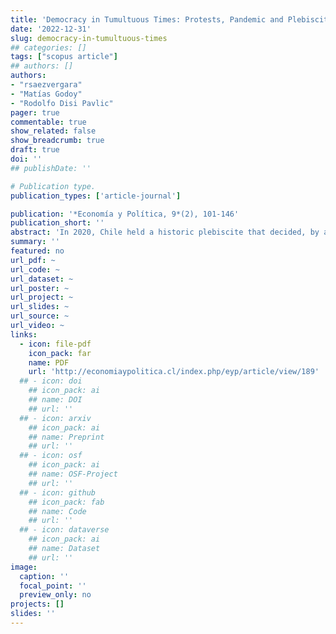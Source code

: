 ```yaml
---
title: 'Democracy in Tumultuous Times: Protests, Pandemic and Plebiscite in Chile'
date: '2022-12-31'
slug: democracy-in-tumultuous-times
## categories: []
tags: ["scopus article"]
## authors: []
authors:
- "rsaezvergara"
- "Matías Godoy"
- "Rodolfo Disi Pavlic"
pager: true
commentable: true
show_related: false
show_breadcrumb: true
draft: true
doi: ''
## publishDate: ''

# Publication type.
publication_types: ['article-journal']

publication: '*Economía y Política, 9*(2), 101-146'
publication_short: ''
abstract: 'In 2020, Chile held a historic plebiscite that decided, by a broad margin, to hold a constitution-making process. The vote took place in a tumultuous context, marked by the 2019 social outburst and the COVID-19 pandemic. This article explains how these circumstances were associated with turnout, which increased slightly compared to previous elections. District-level regression analyses of Chile’s 345 municipalities suggest that different impacts of the pandemic were both positively and negatively associated with turnout. Additionally, exposure to both nonviolent and violent protests during the social outburst depressed turnout, particularly in more right-wing districts.'
summary: ''
featured: no
url_pdf: ~
url_code: ~
url_dataset: ~
url_poster: ~
url_project: ~
url_slides: ~
url_source: ~
url_video: ~
links:
  - icon: file-pdf
    icon_pack: far
    name: PDF
    url: 'http://economiaypolitica.cl/index.php/eyp/article/view/189'
  ## - icon: doi
    ## icon_pack: ai
    ## name: DOI
    ## url: ''
  ## - icon: arxiv
    ## icon_pack: ai
    ## name: Preprint
    ## url: ''
  ## - icon: osf
    ## icon_pack: ai
    ## name: OSF-Project
    ## url: ''
  ## - icon: github
    ## icon_pack: fab
    ## name: Code
    ## url: ''
  ## - icon: dataverse
    ## icon_pack: ai
    ## name: Dataset
    ## url: ''
image:
  caption: ''
  focal_point: ''
  preview_only: no
projects: []
slides: ''
---
```

